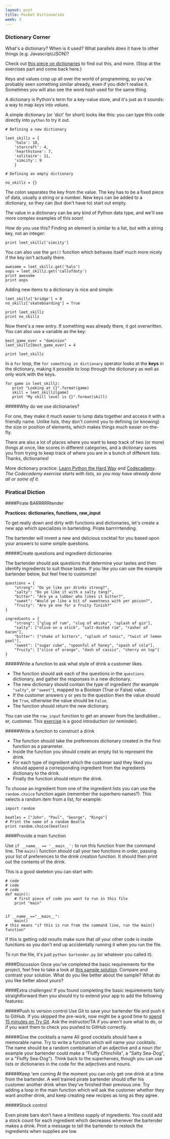 ```yaml
---
layout: post
title: Pocket Dictionaries
week: 3
---
```


### Dictionary Corner

What's a dictionary? When is it used? What parallels does it have to other things (e.g. Javascript/JSON)?

Check out [this piece on dictionaries](https://github.com/hackbrightacademy/Hackbright-Curriculum/tree/master/Exercise06) to find out this, and more. (Stop at the exercises part and come back here.)

Keys and values crop up all over the world of programming, so you've probably seen something similar already, even if you didn't realise it. Sometimes you will also see the word _hash_ used for the same thing.

A dictionary is Python's term for a key-value store, and it's just as it sounds: a way to map *keys* into *values*.

A simple dictionary (or 'dict' for short) looks like this: you can type this code directly into `python` to try it out.

```
# Defining a new dictionary

leet_skillz = {
    'halo': 10,
    'starcraft': 4,
    'hearthstone': 7,
    'solitaire': 11,
    'simcity': 9
    }
    
# Defining an empty dictionary

no_skillz = {}
```

The colon separates the key from the value. The key has to be a fixed piece of data, usually a string or a number. New keys can be added to a dictionary, so they can (but don't have to) start out empty.

The value in a dictionary can be any kind of Python data type, and we'll see more complex examples of this soon!

How do you use this? Finding an element is similar to a list, but with a string key, not an integer:

```
print leet_skillz['simcity']
```

You can also use the `get()` function which behaves itself much more nicely if the key isn't actually there.

```
awesome = leet_skillz.get('halo')
oops = leet_skillz.get('callofduty')
print awesome
print oops
```

Adding new items to a dictionary is nice and simple:

```
leet_skillz['bridge'] = 8
no_skillz['skateboarding'] = True

print leet_skillz
print no_skillz
```

Now there's a new entry. If something was already there, it got overwritten. You can also use a variable as the key:

```
best_game_ever = "dominion"
leet_skillz[best_game_ever] = 4

print leet_skillz
```

In a `for` loop, the `for something in dictionary` operator looks at the **keys** in the dictionary, making it possible to loop through the dictionary as well as only work with the keys.

```
for game in leet_skillz:
   print "Looking at {}".format(game)
   skill = leet_skillz[game]
   print "My skill level is {}".format(skill) 
```

#####Why do we use dictionaries?

For one, they make it much easier to lump data together and access it with a friendly name. Unlike lists, they don't commit you to defining (or knowing) the size or position of elements, which makes things much easier on-the-fly.

There are also a lot of places where you want to keep track of two (or more) things at once, like scores in different categories, and a dictionary saves you from trying to keep track of where you are in a bunch of different lists. Thanks, dictionaries!

More dictionary practice: [Learn Python the Hard Way](http://learnpythonthehardway.org/book/ex39.html) and [Codecademy](http://www.codecademy.com/courses/python-beginner-en-pwmb1/2/1). 
_The Codecademy exercise starts with lists, so you may have already done all or some of it._

### Piratical Diction

####Pirate BARRRRRtender

**Practices: dictionaries, functions, raw_input**

To get really down and dirty with functions and dictionaries, let's create a new app which specializes in bartending. Pirate barrrrrtending. 

The bartender will invent a new and delicious cocktail for you based upon your answers to some simple questions.

#####Create questions and ingredient dictionaries

The bartender should ask questions that determine your tastes and then identify ingredients to suit those tastes. If you like you can use the example bartender below, but feel free to customize!

```
questions = {
    "strong": "Do ye like yer drinks strong?",
    "salty": "Do ye like it with a salty tang?",
    "bitter": "Are ye a lubber who likes it bitter?",
    "sweet": "Would ye like a bit of sweetness with yer poison?",
    "fruity": "Are ye one for a fruity finish?"
}

ingredients = {
    "strong": ["glug of rum", "slug of whisky", "splash of gin"],
    "salty": ["olive on a stick", "salt-dusted rim", "rasher of bacon"],
    "bitter": ["shake of bitters", "splash of tonic", "twist of lemon peel"],
    "sweet": ["sugar cube", "spoonful of honey", "spash of cola"],
    "fruity": ["slice of orange", "dash of cassis", "cherry on top"]
}
```

#####Write a function to ask what style of drink a customer likes.

* The function should ask each of the questions in the `questions` dictionary, and gather the responses in a new dictionary. 
* The new dictionary should contain the type of ingredient (for example `"salty"`, or `"sweet"`), mapped to a Boolean (True or False) value. 
* If the customer answers y or yes to the question then the value should be `True`, otherwise the value should be `False`. 
* The function should return the new dictionary.

You can use the `raw_input` function to get an answer from the landlubber... er, customer. This [exercise](http://learnpythonthehardway.org/book/ex11.html) is a good introduction (or reminder).

#####Write a function to construct a drink

* The function should take the preferences dictionary created in the first function as a parameter. 
* Inside the function you should create an empty list to represent the drink. 
* For each type of ingredient which the customer said they liked you should append a corresponding ingredient from the ingredients dictionary to the drink. 
* Finally the function should return the drink.

To choose an ingredient from one of the ingredient lists you can use the `random.choice` function again (remember the superhero names?). This selects a random item from a list, for example:

```
import random

beatles = ["John", "Paul", "George", "Ringo"]
# Print the name of a random Beatle
print random.choice(beatles)
```

####Provide a main function

Use `if __name__ == '__main__':` to run this function from the command line. The `main()` function should call your two functions in order, passing your list of preferences to the drink creation function. It should then print out the contents of the drink.

This is a good skeleton you can start with:

```
# code
# code
# code
def main():
    # first piece of code you want to run in this file
    print "main"
    

if __name__=="__main__":
    main() 
# this means "if this is run from the command line, run the main() function"
```

If this is getting odd results make sure that *all* your other code is inside functions so you don't end up accidentally running it when you run the file.

To run the file, it's just `python bartender.py` (or whatever you called it).

####Discussion
Once you've completed the basic requirements for the project, feel free to take a look at [this sample solution](https://gist.github.com/jennielees/af968ee8b13805a350b8). Compare and contrast your solution. What do you like better about the sample? What do you like better about yours?

####Extra challenges!
If you found completing the basic requirements fairly straightforward then you should try to extend your app to add the following features:

#####Push to version control
Use Git to save your bartender file and push it to GitHub. If you skipped the pre-work, now might be a good time to [spend 15 minutes on Try Git](https://try.github.io/levels/1/challenges/1). Ask the instructor/TA if you aren't sure what to do, or if you want them to check you pushed to GitHub correctly.

#####Give the cocktails a name
All good cocktails should have a memorable name. Try to write a function which will name your cocktails. The name should be a random combination of an adjective and a noun (for example your bartender could make a "Fluffy Chinchilla", a "Salty Sea-Dog", or a "Fluffy Sea-Dog"). Think back to the superheroes, though you can use lists or dictionaries in the code for the adjectives and nouns.

#####Keep 'em coming
At the moment you can only get one drink at a time from the bartender. A well trained pirate bartender should offer his customer another drink when they've finished their previous one. Try adding a loop in the main function which will ask the customer whether they want another drink, and keep creating new recipes as long as they agree.

#####Stock control

Even pirate bars don't have a limitless supply of ingredients. You could add a stock count for each ingredient which decreases whenever the bartender makes a drink. Print a message to tell the bartender to restock the ingredients when supplies are low.
